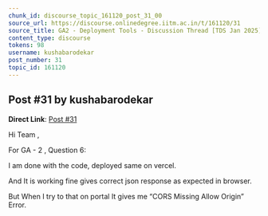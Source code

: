 ```yaml
---
chunk_id: discourse_topic_161120_post_31_00
source_url: https://discourse.onlinedegree.iitm.ac.in/t/161120/31
source_title: GA2 - Deployment Tools - Discussion Thread [TDS Jan 2025]
content_type: discourse
tokens: 98
username: kushabarodekar
post_number: 31
topic_id: 161120
---
```


## Post #31 by kushabarodekar

**Direct Link**: [Post #31](https://discourse.onlinedegree.iitm.ac.in/t/161120/31)

Hi Team ,

For GA - 2 , Question 6:

I am done with the code, deployed same on vercel.

And It is working fine gives correct json response as expected in browser.

But When I try to that on portal It gives me “CORS Missing Allow Origin” Error.
